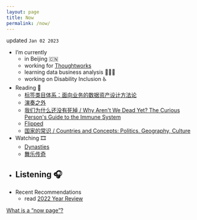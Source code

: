 ```yaml
---
layout: page
title: Now
permalink: /now/
---
```


updated `Jan 02 2023`

- I’m currently
     - in Beijing 🇨🇳
     - working for [Thoughtworks](https://www.thoughtworks.com/)
     - learning data business analysis 👩🏻‍💻
     - working on Disability Inclusion ♿️
- Reading 📖
     - [标签类目体系：面向业务的数据资产设计方法论](https://book.douban.com/subject/35498205/)
     - [演奏之外](https://book.douban.com/subject/35939322/)
     - [我们为什么还没有死掉 / Why Aren't We Dead Yet? The Curious Person's Guide to the Immune System]()
     - [Flipped](https://www.goodreads.com/book/show/331920.Flipped)
     - [国家的常识 / Countries and Concepts: Politics, Geography, Culture](https://www.goodreads.com/book/show/1304558.Countries_And_Concepts?from_search=true&from_srp=true&qid=V7R6IXhtMo&rank=1)
- Watching 🎞
     - [Dynasties](https://www.imdb.com/title/tt9130692/?ref_=nv_sr_srsg_0)
     - [舞乐传奇](https://movie.douban.com/subject/21759697/)
- Listening 🎧
     - 
- Recent Recommendations
     - read [2022 Year Review](/year%20review/2022/12/31/2022-Year-Review.html)


[What is a “now page”?](https://nownownow.com/about)
